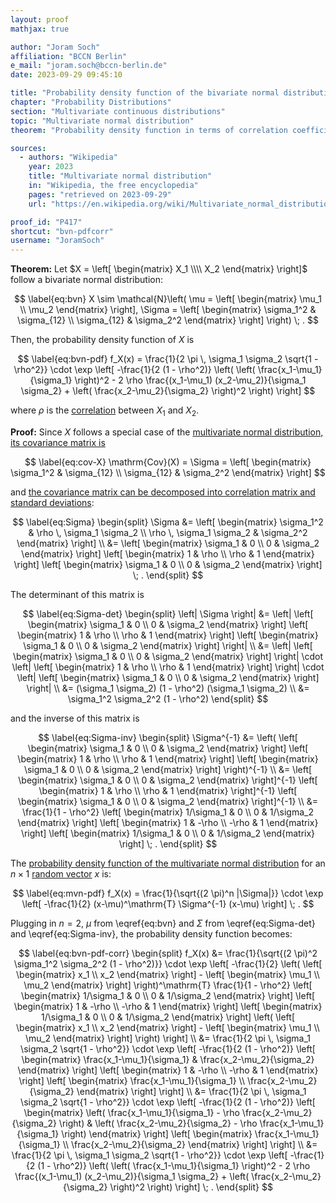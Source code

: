 ```yaml
---
layout: proof
mathjax: true

author: "Joram Soch"
affiliation: "BCCN Berlin"
e_mail: "joram.soch@bccn-berlin.de"
date: 2023-09-29 09:45:10

title: "Probability density function of the bivariate normal distribution in terms of correlation coefficient"
chapter: "Probability Distributions"
section: "Multivariate continuous distributions"
topic: "Multivariate normal distribution"
theorem: "Probability density function in terms of correlation coefficient"

sources:
  - authors: "Wikipedia"
    year: 2023
    title: "Multivariate normal distribution"
    in: "Wikipedia, the free encyclopedia"
    pages: "retrieved on 2023-09-29"
    url: "https://en.wikipedia.org/wiki/Multivariate_normal_distribution#Bivariate_case"

proof_id: "P417"
shortcut: "bvn-pdfcorr"
username: "JoramSoch"
---
```



**Theorem:** Let $X = \left[ \begin{matrix} X_1 \\\\ X_2 \end{matrix} \right]$ follow a bivariate normal distribution:

$$ \label{eq:bvn}
X \sim \mathcal{N}\left( \mu = \left[ \begin{matrix} \mu_1 \\ \mu_2 \end{matrix} \right], \Sigma = \left[ \begin{matrix} \sigma_1^2 & \sigma_{12} \\ \sigma_{12} & \sigma_2^2 \end{matrix} \right] \right) \; .
$$

Then, the probability density function of $X$ is

$$ \label{eq:bvn-pdf}
f_X(x) = \frac{1}{2 \pi \, \sigma_1 \sigma_2 \sqrt{1 - \rho^2}} \cdot \exp \left[ -\frac{1}{2 (1 - \rho^2)} \left( \left( \frac{x_1-\mu_1}{\sigma_1} \right)^2 - 2 \rho \frac{(x_1-\mu_1) (x_2-\mu_2)}{\sigma_1 \sigma_2} + \left( \frac{x_2-\mu_2}{\sigma_2} \right)^2 \right) \right]
$$

where $\rho$ is the [correlation](/D/corr) between $X_1$ and $X_2$.


**Proof:** Since $X$ follows a special case of the [multivariate normal distribution, its covariance matrix is](/P/mvn-corr)

$$ \label{eq:cov-X}
\mathrm{Cov}(X) = \Sigma = \left[ \begin{matrix} \sigma_1^2 & \sigma_{12} \\ \sigma_{12} & \sigma_2^2 \end{matrix} \right]
$$

and [the covariance matrix can be decomposed into correlation matrix and standard deviations](/P/covmat-corrmat):

$$ \label{eq:Sigma}
\begin{split}
\Sigma &= \left[ \begin{matrix} \sigma_1^2 & \rho \, \sigma_1 \sigma_2 \\ \rho \, \sigma_1 \sigma_2 & \sigma_2^2 \end{matrix} \right] \\
&= \left[ \begin{matrix} \sigma_1 & 0 \\ 0 & \sigma_2 \end{matrix} \right] \left[ \begin{matrix} 1 & \rho \\ \rho & 1 \end{matrix} \right] \left[ \begin{matrix} \sigma_1 & 0 \\ 0 & \sigma_2 \end{matrix} \right] \; .
\end{split}
$$

The determinant of this matrix is

$$ \label{eq:Sigma-det}
\begin{split}
\left| \Sigma \right| &= \left| \left[ \begin{matrix} \sigma_1 & 0 \\ 0 & \sigma_2 \end{matrix} \right] \left[ \begin{matrix} 1 & \rho \\ \rho & 1 \end{matrix} \right] \left[ \begin{matrix} \sigma_1 & 0 \\ 0 & \sigma_2 \end{matrix} \right] \right| \\
&= \left| \left[ \begin{matrix} \sigma_1 & 0 \\ 0 & \sigma_2 \end{matrix} \right] \right| \cdot \left| \left[ \begin{matrix} 1 & \rho \\ \rho & 1 \end{matrix} \right] \right| \cdot \left| \left[ \begin{matrix} \sigma_1 & 0 \\ 0 & \sigma_2 \end{matrix} \right] \right| \\
&= (\sigma_1 \sigma_2) (1 - \rho^2) (\sigma_1 \sigma_2) \\
&= \sigma_1^2 \sigma_2^2 (1 - \rho^2)
\end{split}
$$

and the inverse of this matrix is

$$ \label{eq:Sigma-inv}
\begin{split}
\Sigma^{-1} &= \left( \left[ \begin{matrix} \sigma_1 & 0 \\ 0 & \sigma_2 \end{matrix} \right] \left[ \begin{matrix} 1 & \rho \\ \rho & 1 \end{matrix} \right] \left[ \begin{matrix} \sigma_1 & 0 \\ 0 & \sigma_2 \end{matrix} \right] \right)^{-1} \\
&= \left[ \begin{matrix} \sigma_1 & 0 \\ 0 & \sigma_2 \end{matrix} \right]^{-1} \left[ \begin{matrix} 1 & \rho \\ \rho & 1 \end{matrix} \right]^{-1} \left[ \begin{matrix} \sigma_1 & 0 \\ 0 & \sigma_2 \end{matrix} \right]^{-1} \\
&= \frac{1}{1 - \rho^2} \left[ \begin{matrix} 1/\sigma_1 & 0 \\ 0 & 1/\sigma_2 \end{matrix} \right] \left[ \begin{matrix} 1 & -\rho \\ -\rho & 1 \end{matrix} \right] \left[ \begin{matrix} 1/\sigma_1 & 0 \\ 0 & 1/\sigma_2 \end{matrix} \right] \; .
\end{split}
$$

The [probability density function of the multivariate normal distribution](/P/mvn-pdf) for an $n \times 1$ [random vector](/D/rvec) $x$ is:

$$ \label{eq:mvn-pdf}
f_X(x) = \frac{1}{\sqrt{(2 \pi)^n |\Sigma|}} \cdot \exp \left[ -\frac{1}{2} (x-\mu)^\mathrm{T} \Sigma^{-1} (x-\mu) \right] \; .
$$

Plugging in $n = 2$, $\mu$ from \eqref{eq:bvn} and $\Sigma$ from \eqref{eq:Sigma-det} and \eqref{eq:Sigma-inv}, the probability density function becomes:

$$ \label{eq:bvn-pdf-corr}
\begin{split}
f_X(x) &= \frac{1}{\sqrt{(2 \pi)^2 \sigma_1^2 \sigma_2^2 (1 - \rho^2)}} \cdot \exp \left[ -\frac{1}{2} \left( \left[ \begin{matrix} x_1 \\ x_2 \end{matrix} \right] - \left[ \begin{matrix} \mu_1 \\ \mu_2 \end{matrix} \right] \right)^\mathrm{T} \frac{1}{1 - \rho^2} \left[ \begin{matrix} 1/\sigma_1 & 0 \\ 0 & 1/\sigma_2 \end{matrix} \right] \left[ \begin{matrix} 1 & -\rho \\ -\rho & 1 \end{matrix} \right] \left[ \begin{matrix} 1/\sigma_1 & 0 \\ 0 & 1/\sigma_2 \end{matrix} \right] \left( \left[ \begin{matrix} x_1 \\ x_2 \end{matrix} \right] - \left[ \begin{matrix} \mu_1 \\ \mu_2 \end{matrix} \right] \right) \right] \\
&= \frac{1}{2 \pi \, \sigma_1 \sigma_2 \sqrt{1 - \rho^2}} \cdot \exp \left[ -\frac{1}{2 (1 - \rho^2)} \left[ \begin{matrix} \frac{x_1-\mu_1}{\sigma_1} & \frac{x_2-\mu_2}{\sigma_2} \end{matrix} \right] \left[ \begin{matrix} 1 & -\rho \\ -\rho & 1 \end{matrix} \right] \left[ \begin{matrix} \frac{x_1-\mu_1}{\sigma_1} \\ \frac{x_2-\mu_2}{\sigma_2} \end{matrix} \right]  \right] \\
&= \frac{1}{2 \pi \, \sigma_1 \sigma_2 \sqrt{1 - \rho^2}} \cdot \exp \left[ -\frac{1}{2 (1 - \rho^2)} \left[ \begin{matrix} \left( \frac{x_1-\mu_1}{\sigma_1} - \rho \frac{x_2-\mu_2}{\sigma_2} \right) & \left( \frac{x_2-\mu_2}{\sigma_2} - \rho \frac{x_1-\mu_1}{\sigma_1} \right) \end{matrix} \right] \left[ \begin{matrix} \frac{x_1-\mu_1}{\sigma_1} \\ \frac{x_2-\mu_2}{\sigma_2} \end{matrix} \right]  \right] \\
&= \frac{1}{2 \pi \, \sigma_1 \sigma_2 \sqrt{1 - \rho^2}} \cdot \exp \left[ -\frac{1}{2 (1 - \rho^2)} \left( \left( \frac{x_1-\mu_1}{\sigma_1} \right)^2 - 2 \rho \frac{(x_1-\mu_1) (x_2-\mu_2)}{\sigma_1 \sigma_2} + \left( \frac{x_2-\mu_2}{\sigma_2} \right)^2 \right) \right] \; .
\end{split}
$$